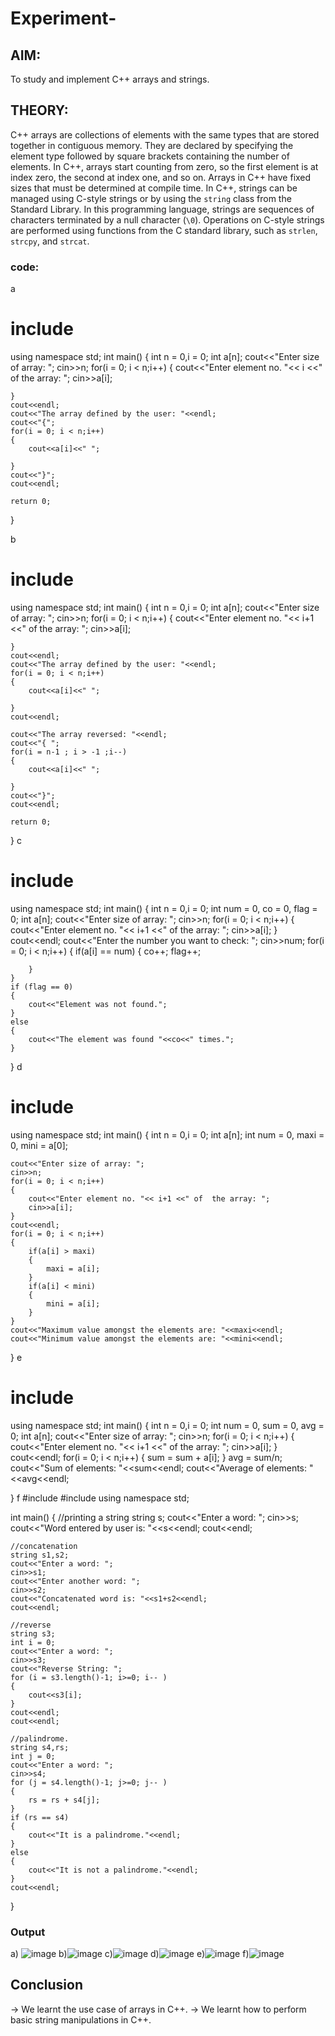 # Experiment-
## AIM:
To study and implement C++ arrays and strings.
## THEORY:
C++ arrays are collections of elements with the same types that are stored together in contiguous memory. They are declared by specifying the element type followed by square brackets containing the number of elements. In C++, arrays start counting from zero, so the first element is at index zero, the second at index one, and so on. Arrays in C++ have fixed sizes that must be determined at compile time.
In C++, strings can be managed using C-style strings or by using the `string` class from the Standard Library. In this programming language, strings are sequences of characters terminated by a null character (`\0`). Operations on C-style strings are performed using functions from the C standard library, such as `strlen`, `strcpy`, and `strcat`.
### code:
a
# include <iostream>  
using namespace std;
int main()
{
    int n = 0,i = 0;
    int a[n];
    cout<<"Enter size of array: ";
    cin>>n;
    for(i = 0; i < n;i++)
    {
        cout<<"Enter element no. "<< i <<" of  the array: ";
        cin>>a[i];

    }
    cout<<endl;
    cout<<"The array defined by the user: "<<endl;
    cout<<"{";
    for(i = 0; i < n;i++)
    {
        cout<<a[i]<<" ";

    }
    cout<<"}";
    cout<<endl;

    return 0;
}

b
# include <iostream>
using namespace std;
int main()
{
    int n = 0,i = 0;
    int a[n];
    cout<<"Enter size of array: ";
    cin>>n;
    for(i = 0; i < n;i++)
    {
        cout<<"Enter element no. "<< i+1 <<" of  the array: ";
        cin>>a[i];

    }
    cout<<endl;
    cout<<"The array defined by the user: "<<endl;
    for(i = 0; i < n;i++)
    {
        cout<<a[i]<<" ";

    }
    cout<<endl;

    cout<<"The array reversed: "<<endl;
    cout<<"{ ";
    for(i = n-1 ; i > -1 ;i--)
    {
        cout<<a[i]<<" ";

    }
    cout<<"}";
    cout<<endl;

    return 0;
}
c
# include <iostream>
using namespace std;
int main()
{
    int n = 0,i = 0;
    int num = 0, co = 0, flag = 0;
    int a[n];
    cout<<"Enter size of array: ";
    cin>>n;
    for(i = 0; i < n;i++)
    {
        cout<<"Enter element no. "<< i+1 <<" of  the array: ";
        cin>>a[i];
    }
    cout<<endl;
    cout<<"Enter the number you want to check: ";
    cin>>num;
    for(i = 0; i < n;i++)
    {
        if(a[i] == num)
        {
            co++;
            flag++;

        }
    }
    if (flag == 0)
    {
        cout<<"Element was not found.";
    }
    else
    {
        cout<<"The element was found "<<co<<" times.";
    }

}
d
# include <iostream>
using namespace std;
int main()
{
    int n = 0,i = 0;
    int a[n];
    int num = 0, maxi = 0, mini = a[0];
    
    cout<<"Enter size of array: ";
    cin>>n;
    for(i = 0; i < n;i++)
    {
        cout<<"Enter element no. "<< i+1 <<" of  the array: ";
        cin>>a[i];
    }
    cout<<endl;
    for(i = 0; i < n;i++)
    {
        if(a[i] > maxi)
        {
            maxi = a[i];
        }
        if(a[i] < mini)
        {
            mini = a[i];
        }
    }
    cout<<"Maximum value amongst the elements are: "<<maxi<<endl;
    cout<<"Minimum value amongst the elements are: "<<mini<<endl;


}
e
# include <iostream>
using namespace std;
int main()
{
    int n = 0,i = 0;
    int num = 0, sum = 0, avg = 0;
    int a[n];
    cout<<"Enter size of array: ";
    cin>>n;
    for(i = 0; i < n;i++)
    {
        cout<<"Enter element no. "<< i+1 <<" of  the array: ";
        cin>>a[i];
    }
    cout<<endl;
    for(i = 0; i < n;i++)
    {
        sum = sum + a[i];
    }
    avg = sum/n;
    cout<<"Sum of elements: "<<sum<<endl;
    cout<<"Average of elements: "<<avg<<endl;


}
f
#include <iostream>
#include <string>
using namespace std; 

int main()
{
    //printing a string
    string s;
    cout<<"Enter a word: ";
    cin>>s;
    cout<<"Word entered by user is: "<<s<<endl;
    cout<<endl;

    //concatenation
    string s1,s2;
    cout<<"Enter a word: ";
    cin>>s1;
    cout<<"Enter another word: ";
    cin>>s2;
    cout<<"Concatenated word is: "<<s1+s2<<endl;
    cout<<endl;

    //reverse
    string s3;
    int i = 0;
    cout<<"Enter a word: ";
    cin>>s3;
    cout<<"Reverse String: ";
    for (i = s3.length()-1; i>=0; i-- )
    {
        cout<<s3[i];
    }
    cout<<endl;
    cout<<endl;

    //palindrome.
    string s4,rs;
    int j = 0;
    cout<<"Enter a word: ";
    cin>>s4;
    for (j = s4.length()-1; j>=0; j-- )
    {
        rs = rs + s4[j];
    }
    if (rs == s4)
    {
        cout<<"It is a palindrome."<<endl;
    }
    else
    {
        cout<<"It is not a palindrome."<<endl;   
    }
    cout<<endl;
}

### Output
a) ![image](https://github.com/user-attachments/assets/b761c17e-d686-4528-a085-d4381d8bc032)
b)![image](https://github.com/user-attachments/assets/88b628c3-a150-4076-a197-22282ea66969)
c)![image](https://github.com/user-attachments/assets/7f88b1c0-3e8f-43e1-a908-e9ed19417abe)
d)![image](https://github.com/user-attachments/assets/f136e7e1-3faa-4a52-9a4d-434ebe19378f)
e)![image](https://github.com/user-attachments/assets/9456e549-beaf-4213-b7a2-e2dabd22dc3e)
f)![image](https://github.com/user-attachments/assets/af59ed80-60ea-4062-b18a-4a1e20106031)
## Conclusion
→ We learnt the use case of arrays in C++.
→ We learnt how to perform basic string manipulations in C++.






